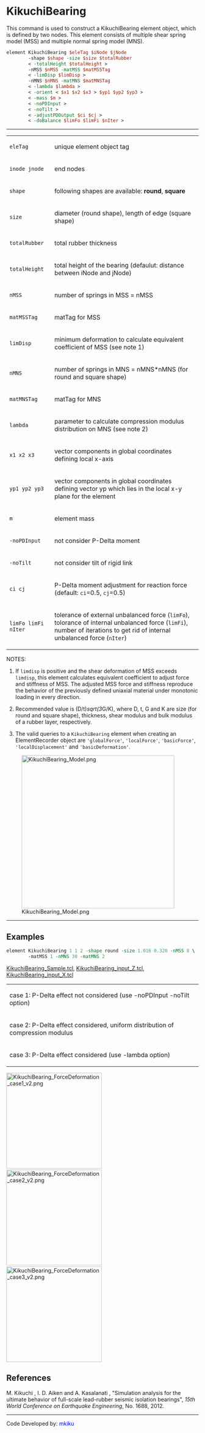 # KikuchiBearing

<p>This command is used to construct a KikuchiBearing element object,
which is defined by two nodes. This element consists of multiple shear
spring model (MSS) and multiple normal spring model (MNS).</p>

```tcl
element KikuchiBearing $eleTag $iNode $jNode
        -shape $shape -size $size $totalRubber
        < -totalHeight $totalHeight >
        -nMSS $nMSS -matMSS $matMSSTag
        < -limDisp $limDisp >
        -nMNS $nMNS -matMNS $matMNSTag 
        < -lambda $lambda > 
        < -orient < $x1 $x2 $x3 > $yp1 $yp2 $yp3 > 
        < -mass $m > 
        < -noPDInput > 
        < -noTilt > 
        < -adjustPDOutput $ci $cj > 
        < -doBalance $limFo $limFi $nIter >
```

<hr />
<table>
<tbody>
<tr class="odd">
<td><code class="parameter-table-variable">eleTag</code></td>
<td><p>unique element object tag</p></td>
</tr>
<tr class="even">
<td><p><code class="parameter-table-variable">inode jnode</code></p></td>
<td><p>end nodes</p></td>
</tr>
<tr class="odd">
<td><code class="parameter-table-variable">shape</code></td>
<td><p>following shapes are available: <strong>round</strong>,
<strong>square</strong></p></td>
</tr>
<tr class="even">
<td><code class="parameter-table-variable">size</code></td>
<td><p>diameter (round shape), length of edge (square shape)</p></td>
</tr>
<tr class="odd">
<td><code class="parameter-table-variable">totalRubber</code></td>
<td><p>total rubber thickness</p></td>
</tr>
<tr class="even">
<td><code class="parameter-table-variable">totalHeight</code></td>
<td><p>total height of the bearing (defaulut: distance between iNode and
jNode)</p></td>
</tr>
<tr class="odd">
<td><code class="parameter-table-variable">nMSS</code></td>
<td><p>number of springs in MSS = nMSS</p></td>
</tr>
<tr class="even">
<td><code class="parameter-table-variable">matMSSTag</code></td>
<td><p>matTag for MSS</p></td>
</tr>
<tr class="odd">
<td><code class="parameter-table-variable">limDisp</code></td>
<td><p>minimum deformation to calculate equivalent coefficient of MSS
(see note 1)</p></td>
</tr>
<tr class="even">
<td><code class="parameter-table-variable">nMNS</code></td>
<td><p>number of springs in MNS = nMNS*nMNS (for round and square
shape)</p></td>
</tr>
<tr class="odd">
<td><code class="parameter-table-variable">matMNSTag</code></td>
<td><p>matTag for MNS</p></td>
</tr>
<tr class="even">
<td><code class="parameter-table-variable">lambda</code></td>
<td><p>parameter to calculate compression modulus distribution on MNS
(see note 2)</p></td>
</tr>
<tr class="odd">
<td><p><code class="parameter-table-variable">x1 x2 x3</code></p></td>
<td><p>vector components in global coordinates defining local
x-axis</p></td>
</tr>
<tr class="even">
<td><p><code class="parameter-table-variable">yp1 yp2 yp3</code></p></td>
<td><p>vector components in global coordinates defining vector yp which
lies in the local x-y plane for the element</p></td>
</tr>
<tr class="odd">
<td><code class="parameter-table-variable">m</code></td>
<td><p>element mass</p></td>
</tr>
<tr class="even">
<td><p><code class="parameter-table-flag">-noPDInput</code></p></td>
<td><p>not consider P-Delta moment</p></td>
</tr>
<tr class="odd">
<td><p><code class="parameter-table-flag">-noTilt</code></p></td>
<td><p>not consider tilt of rigid link</p></td>
</tr>
<tr class="even">
<td><p><code class="parameter-table-variable">ci cj</code></p></td>
<td><p>P-Delta moment adjustment for reaction force (default:
<code class="tcl-variable">ci</code>=0.5, <code class="tcl-variable">cj</code>=0.5)</p></td>
</tr>
<tr class="odd">
<td><p><code class="parameter-table-variable">limFo limFi nIter</code></p></td>
<td><p>tolerance of external unbalanced force (<code class="tcl-variable">limFo</code>),
tolorance of internal unbalanced force (<code class="tcl-variable">limFi</code>), number
of iterations to get rid of internal unbalanced force
(<code class="tcl-variable">nIter</code>)</p></td>
</tr>
</tbody>
</table>

<p>NOTES:</p>

1) If <code class="tcl-variable">limdisp</code> is positive and the shear deformation
   of MSS exceeds <code class="tcl-variable">limdisp</code>, this element calculates
   equivalent coefficient to adjust force and stiffness of MSS. The
   adjusted MSS force and stiffness reproduce the behavior of the
   previously defined uniaxial material under monotonic loading in every
   direction.

2) Recommended value is (D/t)*sqrt(3*G/K), where D, t, G and K are
   size (for round and square shape), thickness, shear modulus and bulk
   modulus of a rubber layer, respectively.

3) The valid queries to a `KikuchiBearing` element when creating an
   ElementRecorder object are `'globalForce'`, `'localForce'`, `'basicForce'`,
   `'localDisplacement'` and `'basicDeformation'`.

<figure>
<img src="/OpenSeesRT/contrib/static/KikuchiBearing_Model.png" title="KikuchiBearing_Model.png"
width="400" alt="KikuchiBearing_Model.png" />
<figcaption aria-hidden="true">KikuchiBearing_Model.png</figcaption>
</figure>
<hr />

## Examples

```tcl
element KikuchiBearing 1 1 2 -shape round -size 1.016 0.320 -nMSS 8 \
        -matMSS 1 -nMNS 30 -matMNS 2
```

<p><a href="Media:KikuchiBearing_Sample.tcl"
title="wikilink">KikuchiBearing_Sample.tcl</a>, <a
href="Media:KikuchiBearing_input_Z.tcl"
title="wikilink">KikuchiBearing_input_Z.tcl</a>, <a
href="Media:KikuchiBearing_input_X.tcl"
title="wikilink">KikuchiBearing_input_X.tcl</a></p>
<table>
<tbody>
<tr class="odd">
<td><p>case 1: P-Delta effect not considered (use -noPDInput -noTilt
option)</p></td>
</tr>
<tr class="even">
<td><p>case 2: P-Delta effect considered, uniform distribution of
compression modulus</p></td>
</tr>
<tr class="odd">
<td><p>case 3: P-Delta effect considered (use -lambda option)</p></td>
</tr>
</tbody>
</table>
<p><img 
  src="/OpenSeesRT/contrib/static/KikuchiBearing_ForceDeformation_case1_v2.png"
  title="KikuchiBearing_ForceDeformation_case1_v2.png" width="250"
  alt="KikuchiBearing_ForceDeformation_case1_v2.png" />
&nbsp;&nbsp;&nbsp;&nbsp;&nbsp; <img
  src="/OpenSeesRT/contrib/static/KikuchiBearing_ForceDeformation_case2_v2.png"
  title="KikuchiBearing_ForceDeformation_case2_v2.png" 
  width="250"
  alt="KikuchiBearing_ForceDeformation_case2_v2.png" />
&nbsp;&nbsp;&nbsp;&nbsp;&nbsp; <img
  src="/OpenSeesRT/contrib/static/KikuchiBearing_ForceDeformation_case3_v2.png"
  title="KikuchiBearing_ForceDeformation_case3_v2.png" width="250"
  alt="KikuchiBearing_ForceDeformation_case3_v2.png" /></p>

## References
<p>M. Kikuchi , I. D. Aiken and A. Kasalanati , "Simulation analysis for
the ultimate behavior of full-scale lead-rubber seismic isolation
bearings", <em>15th World Conference on Earthquake Engineering</em>, No.
1688, 2012.</p>
<hr />

<p>Code Developed by: <span style="color:blue"> mkiku
</span></p>

